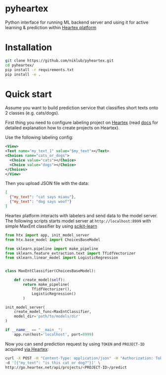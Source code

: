 # pyheartex

Python interface for running ML backend server and using it for active learning & prediction within [Heartex platform](https://www.heartex.net)

# Installation
```bash
git clone https://github.com/niklub/pyheartex.git
cd pyheartex/
pip install -r requirements.txt
pip install -e .
```

# Quick start
Assume you want to build prediction service that classifies short texts onto 2 classes (e.g. cats/dogs).

First thing you need to configure labeling project on [Heartex](www.heartex.net) (read [docs](http://go.heartex.net/static/docs/#/Business?id=create-new-project) for detailed explanation how to create projects on Heartex).

Use the following labeling config:
```xml
<View>
<Text name="my_text_1" value="$my_text"></Text>
<Choices name="cats_or_dogs">
  <Choice value="cats"></Choice>
  <Choice value="dogs"></Choice>
</Choices>
</View>
```
Then you upload JSON file with the data:
```json
[
  {"my_text": "сat says miaou"},
  {"my_text": "dog says woof"}
]
```
Heartex platform interacts with labelers and send data to the model server.
The following scripts starts model server at `http://localhost:8999` with simple MaxEnt classifier by using [scikit-learn](https://scikit-learn.org/stable/)

```python
from htx import app, init_model_server
from htx.base_model import ChoicesBaseModel

from sklearn.pipeline import make_pipeline
from sklearn.feature_extraction.text import TfidfVectorizer
from sklearn.linear_model import LogisticRegression


class MaxEntClassifier(ChoicesBaseModel):

    def create_model(self):
        return make_pipeline(
            TfidfVectorizer(),
            LogisticRegression()
        )

init_model_server(
    create_model_func=MaxEntClassifier,
    model_dir='path/to/models/dir'
)

if __name__ == "__main__":
    app.run(host='localhost', port=8999)
```

Now you can send prediction request by using `TOKEN` and `PROJECT-ID` acquired [via Heartex]():
```bash
curl -X POST -H "Content-Type: application/json" -H "Authorization: Token <TOKEN>" \
-d '[{"my_text": "is this cat or dog?"}]' \
http://go.heartex.net/api/projects/<PROJECT-ID>/predict
```